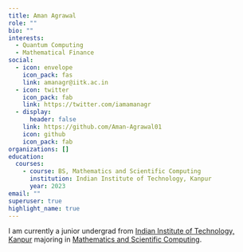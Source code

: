 ```yaml
---
title: Aman Agrawal
role: ""
bio: ""
interests:
  - Quantum Computing
  - Mathematical Finance
social:
  - icon: envelope
    icon_pack: fas
    link: amanagr@iitk.ac.in
  - icon: twitter
    icon_pack: fab
    link: https://twitter.com/iamamanagr
  - display:
      header: false
    link: https://github.com/Aman-Agrawal01
    icon: github
    icon_pack: fab
organizations: []
education:
  courses:
    - course: BS, Mathematics and Scientific Computing
      institution: Indian Institute of Technology, Kanpur
      year: 2023
email: ""
superuser: true
highlight_name: true
---
```

I am currently a junior undergrad from [Indian Institute of Technology, Kanpur](https://www.iitk.ac.in/) majoring in [Mathematics and Scientific Computing](https://www.iitk.ac.in/math/).